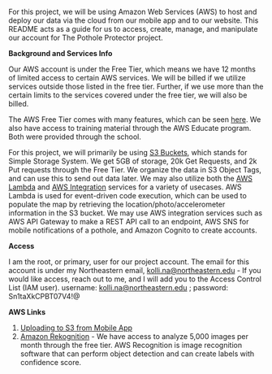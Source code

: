 For this project, we will be using Amazon Web Services (AWS) to host and deploy our data via the cloud from our mobile app and to our website. This README acts as a guide for us to access, create, manage, and manipulate our account for The Pothole Protector project. 

**Background and Services Info**

Our AWS account is under the Free Tier, which means we have 12 months of limited access to certain AWS services. We will be billed if we utilize services outside those listed in the free tier. Further, if we use more than the certain limits to the services covered under the free tier, we will also be billed.

The AWS Free Tier comes with many features, which can be seen [here](https://aws.amazon.com/free/?all-free-tier.sort-by=item.additionalFields.SortRank&all-free-tier.sort-order=asc&awsf.Free%20Tier%20Types=*all&awsf.Free%20Tier%20Categories=*all).  We also have access to training material through the AWS Educate program. Both were provided through the school.

For this project, we will primarily be using [S3 Buckets](https://aws.amazon.com/s3/), which stands for Simple Storage System. We get 5GB of storage, 20k Get Requests, and 2k Put requests through the Free Tier. We organize the data in S3 Object Tags, and can use this to send out data later. We may also utilize both the [AWS Lambda](https://aws.amazon.com/lambda/) and [AWS Integration](https://aws.amazon.com/free/application-integration/) services for a variety of usecases. AWS Lambda is used for event-driven code execution, which can be used to populate the map by retrieving the location/photo/accelerometer information in the S3 bucket. We may use AWS integration services such as AWS API Gateway to make a REST API call to an endpoint, AWS SNS for mobile notifications of a pothole, and Amazon Cognito to create accounts.

**Access**

I am the root, or primary, user for our project account. The email for this account is under my Northeastern email, kolli.na@northeastern.edu - If you would like access, reach out to me, and I will add you to the Access Control List (IAM user). username: kolli.na@northeastern.edu ; password: Sn1taXkCPBT07V4!@

**AWS Links**

1. [Uploading to S3 from Mobile App](https://aws.amazon.com/blogs/compute/uploading-to-amazon-s3-directly-from-a-web-or-mobile-application/)
2. [Amazon Rekognition](https://aws.amazon.com/rekognition/?did=ft_card&trk=ft_card) - We have access to analyze 5,000 images per month through the free tier. AWS Recognition is image recognition software that can perform object detection and can create labels with confidence score.
